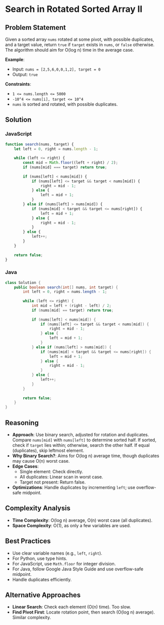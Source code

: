 # Search in Rotated Sorted Array II

## Problem Statement
Given a sorted array `nums` rotated at some pivot, with possible duplicates, and a target value, return `true` if `target` exists in `nums`, or `false` otherwise. The algorithm should aim for O(log n) time in the average case.

**Example**:
- Input: `nums = [2,5,6,0,0,1,2], target = 0`
- Output: `true`

**Constraints**:
- `1 <= nums.length <= 5000`
- `-10^4 <= nums[i], target <= 10^4`
- `nums` is sorted and rotated, with possible duplicates.

## Solution

### JavaScript
```javascript
function search(nums, target) {
    let left = 0, right = nums.length - 1;
    
    while (left <= right) {
        const mid = Math.floor((left + right) / 2);
        if (nums[mid] === target) return true;
        
        if (nums[left] < nums[mid]) {
            if (nums[left] <= target && target < nums[mid]) {
                right = mid - 1;
            } else {
                left = mid + 1;
            }
        } else if (nums[left] > nums[mid]) {
            if (nums[mid] < target && target <= nums[right]) {
                left = mid + 1;
            } else {
                right = mid - 1;
            }
        } else {
            left++;
        }
    }
    
    return false;
}
```

### Java
```java
class Solution {
    public boolean search(int[] nums, int target) {
        int left = 0, right = nums.length - 1;
        
        while (left <= right) {
            int mid = left + (right - left) / 2;
            if (nums[mid] == target) return true;
            
            if (nums[left] < nums[mid]) {
                if (nums[left] <= target && target < nums[mid]) {
                    right = mid - 1;
                } else {
                    left = mid + 1;
                }
            } else if (nums[left] > nums[mid]) {
                if (nums[mid] < target && target <= nums[right]) {
                    left = mid + 1;
                } else {
                    right = mid - 1;
                }
            } else {
                left++;
            }
        }
        
        return false;
    }
}
```

## Reasoning
- **Approach**: Use binary search, adjusted for rotation and duplicates. Compare `nums[mid]` with `nums[left]` to determine sorted half. If sorted, check if `target` lies within; otherwise, search the other half. If equal (duplicates), skip leftmost element.
- **Why Binary Search?**: Aims for O(log n) average time, though duplicates may cause O(n) worst case.
- **Edge Cases**:
  - Single element: Check directly.
  - All duplicates: Linear scan in worst case.
  - Target not present: Return false.
- **Optimizations**: Handle duplicates by incrementing `left`; use overflow-safe midpoint.

## Complexity Analysis
- **Time Complexity**: O(log n) average, O(n) worst case (all duplicates).
- **Space Complexity**: O(1), as only a few variables are used.

## Best Practices
- Use clear variable names (e.g., `left`, `right`).
- For Python, use type hints.
- For JavaScript, use `Math.floor` for integer division.
- For Java, follow Google Java Style Guide and use overflow-safe midpoint.
- Handle duplicates efficiently.

## Alternative Approaches
- **Linear Search**: Check each element (O(n) time). Too slow.
- **Find Pivot First**: Locate rotation point, then search (O(log n) average). Similar complexity.